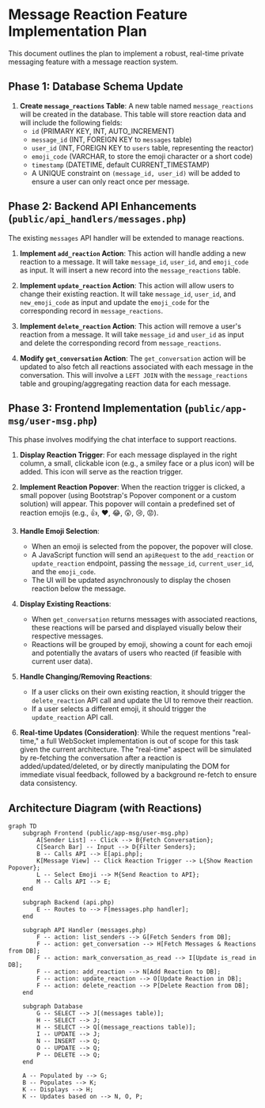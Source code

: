 # Message Reaction Feature Implementation Plan

This document outlines the plan to implement a robust, real-time private messaging feature with a message reaction system.

## Phase 1: Database Schema Update

1.  **Create `message_reactions` Table**: A new table named `message_reactions` will be created in the database. This table will store reaction data and will include the following fields:
    - `id` (PRIMARY KEY, INT, AUTO_INCREMENT)
    - `message_id` (INT, FOREIGN KEY to `messages` table)
    - `user_id` (INT, FOREIGN KEY to `users` table, representing the reactor)
    - `emoji_code` (VARCHAR, to store the emoji character or a short code)
    - `timestamp` (DATETIME, default CURRENT_TIMESTAMP)
    - A UNIQUE constraint on `(message_id, user_id)` will be added to ensure a user can only react once per message.

## Phase 2: Backend API Enhancements (`public/api_handlers/messages.php`)

The existing `messages` API handler will be extended to manage reactions.

1.  **Implement `add_reaction` Action**: This action will handle adding a new reaction to a message. It will take `message_id`, `user_id`, and `emoji_code` as input. It will insert a new record into the `message_reactions` table.

2.  **Implement `update_reaction` Action**: This action will allow users to change their existing reaction. It will take `message_id`, `user_id`, and `new_emoji_code` as input and update the `emoji_code` for the corresponding record in `message_reactions`.

3.  **Implement `delete_reaction` Action**: This action will remove a user's reaction from a message. It will take `message_id` and `user_id` as input and delete the corresponding record from `message_reactions`.

4.  **Modify `get_conversation` Action**: The `get_conversation` action will be updated to also fetch all reactions associated with each message in the conversation. This will involve a `LEFT JOIN` with the `message_reactions` table and grouping/aggregating reaction data for each message.

## Phase 3: Frontend Implementation (`public/app-msg/user-msg.php`)

This phase involves modifying the chat interface to support reactions.

1.  **Display Reaction Trigger**: For each message displayed in the right column, a small, clickable icon (e.g., a smiley face or a plus icon) will be added. This icon will serve as the reaction trigger.

2.  **Implement Reaction Popover**: When the reaction trigger is clicked, a small popover (using Bootstrap's Popover component or a custom solution) will appear. This popover will contain a predefined set of reaction emojis (e.g., 👍, ❤️, 😂, 😮, 😢, 😡).

3.  **Handle Emoji Selection**:

    - When an emoji is selected from the popover, the popover will close.
    - A JavaScript function will send an `apiRequest` to the `add_reaction` or `update_reaction` endpoint, passing the `message_id`, `current_user_id`, and the `emoji_code`.
    - The UI will be updated asynchronously to display the chosen reaction below the message.

4.  **Display Existing Reactions**:

    - When `get_conversation` returns messages with associated reactions, these reactions will be parsed and displayed visually below their respective messages.
    - Reactions will be grouped by emoji, showing a count for each emoji and potentially the avatars of users who reacted (if feasible with current user data).

5.  **Handle Changing/Removing Reactions**:

    - If a user clicks on their own existing reaction, it should trigger the `delete_reaction` API call and update the UI to remove their reaction.
    - If a user selects a different emoji, it should trigger the `update_reaction` API call.

6.  **Real-time Updates (Consideration)**: While the request mentions "real-time," a full WebSocket implementation is out of scope for this task given the current architecture. The "real-time" aspect will be simulated by re-fetching the conversation after a reaction is added/updated/deleted, or by directly manipulating the DOM for immediate visual feedback, followed by a background re-fetch to ensure data consistency.

## Architecture Diagram (with Reactions)

```mermaid
graph TD
    subgraph Frontend (public/app-msg/user-msg.php)
        A[Sender List] -- Click --> B{Fetch Conversation};
        C[Search Bar] -- Input --> D{Filter Senders};
        B -- Calls API --> E[api.php];
        K[Message View] -- Click Reaction Trigger --> L{Show Reaction Popover};
        L -- Select Emoji --> M{Send Reaction to API};
        M -- Calls API --> E;
    end

    subgraph Backend (api.php)
        E -- Routes to --> F[messages.php handler];
    end

    subgraph API Handler (messages.php)
        F -- action: list_senders --> G[Fetch Senders from DB];
        F -- action: get_conversation --> H[Fetch Messages & Reactions from DB];
        F -- action: mark_conversation_as_read --> I[Update is_read in DB];
        F -- action: add_reaction --> N[Add Reaction to DB];
        F -- action: update_reaction --> O[Update Reaction in DB];
        F -- action: delete_reaction --> P[Delete Reaction from DB];
    end

    subgraph Database
        G -- SELECT --> J[(messages table)];
        H -- SELECT --> J;
        H -- SELECT --> Q[(message_reactions table)];
        I -- UPDATE --> J;
        N -- INSERT --> Q;
        O -- UPDATE --> Q;
        P -- DELETE --> Q;
    end

    A -- Populated by --> G;
    B -- Populates --> K;
    K -- Displays --> H;
    K -- Updates based on --> N, O, P;
```
